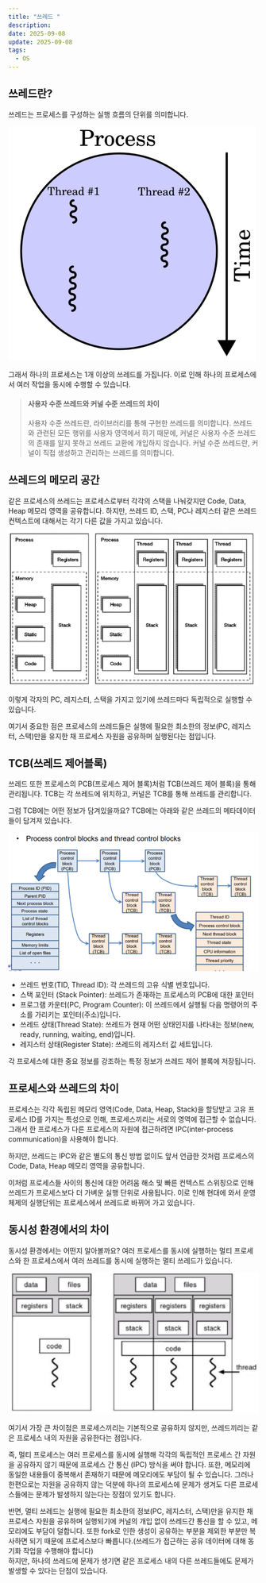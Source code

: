```yaml
---
title: "쓰레드 "
description:
date: 2025-09-08
update: 2025-09-08
tags:
  - OS
---
```


## 쓰레드란?

쓰레드는 프로세스를 구성하는 실행 흐름의 단위를 의미합니다. 

![](img.png)

그래서 하나의 프로세스는 1개 이상의 쓰레드를 가집니다.
이로 인해 하나의 프로세스에서 여러 작업을 동시에 수행할 수 있습니다.

> #### 사용자 수준 쓰레드와 커널 수준 쓰레드의 차이 
> 사용자 수준 쓰레드란, 라이브러리를 통해 구현한 쓰레드를 의미합니다. 
> 쓰레드와 관련된 모든 행위를 사용자 영역에서 하기 때문에, 
> 커널은 사용자 수준 쓰레드의 존재를 알지 못하고 쓰레드 교환에 개입하지 않습니다. 
> 커널 수준 쓰레드란, 커널이 직접 생성하고 관리하는 쓰레드를 의미합니다.

## 쓰레드의 메모리 공간

같은 프로세스의 쓰레드는 프로세스로부터 각각의 스택을 나눠갖지만 Code, Data, Heap 메모리 영역을 공유합니다.
하지만, 쓰레드 ID, 스택, PC나 레지스터 같은 쓰레드 컨텍스트에 대해서는 각기 다른 값을 가지고 있습니다.

![](img_1.png)

이렇게 각자의 PC, 레지스터, 스택을 가지고 있기에 쓰레드마다 독립적으로 실행할 수 있습니다.

여기서 중요한 점은 프로세스의 쓰레드들은 실행에 필요한 최소한의 정보(PC, 레지스터, 스택)만을 유지한 채
프로세스 자원을 공유하며 실행된다는 점입니다.

## TCB(쓰레드 제어블록)

쓰레드 또한 프로세스의 PCB(프로세스 제어 블록)처럼 TCB(쓰레드 제어 블록)을 통해 관리됩니다.
TCB는 각 쓰레드에 위치하고, 커널은 TCB를 통해 쓰레드를 관리합니다.

그럼 TCB에는 어떤 정보가 담겨있을까요?
TCB에는 아래와 같은 쓰레드의 메타데이터들이 담겨져 있습니다.

![](img_2.png)

- 쓰레드 번호(TID, Thread ID): 각 쓰레드의 고유 식별 번호입니다.
- 스택 포인터 (Stack Pointer): 쓰레드가 존재하는 프로세스의 PCB에 대한 포인터
- 프로그램 카운터(PC, Program Counter): 이 쓰레드에서 실행될 다음 명령어의 주소를 가리키는 포인터(주소)입니다.
- 쓰레드 상태(Thread State): 쓰레드가 현재 어떤 상태인지를 나타내는 정보(new, ready, running, waiting, end)입니다.
- 레지스터 상태(Register State): 쓰레드의 레지스터 값 세트입니다.

각 프로세스에 대한 중요 정보를 강조하는 특정 정보가 쓰레드 제어 블록에 저장됩니다.

## 프로세스와 쓰레드의 차이

프로세스는 각각 독립된 메모리 영역(Code, Data, Heap, Stack)을 할당받고 고유 프로세스 ID를 가지는 특성으로 인해,
프로세스끼리는 서로의 영역에 접근할 수 없습니다.
그래서 한 프로세스가 다른 프로세스의 자원에 접근하려면 IPC(inter-process communication)을 사용해야 합니다.

하지만, 쓰레드는 IPC와 같은 별도의 통신 방법 없이도 앞서 언급한 것처럼 프로세스의 Code, Data, Heap 메모리 영역을 공유합니다.

이처럼 프로세스들 사이의 통신에 대한 어려움 해소 및 빠른 컨텍스트 스위칭으로 인해 쓰레드가 프로세스보다 더 가벼운 실행 단위로 사용됩니다.
이로 인해 현대에 와서 운영체제의 실행단위는 프로세스에서 쓰레드로 바뀌어 가고 있습니다.

## 동시성 환경에서의 차이

동시성 환경에서는 어떤지 알아볼까요?
여러 프로세스를 동시에 실행하는 멀티 프로세스와 한 프로세스에서 여러 쓰레드를 동시에 실행하는 멀티 쓰레드가 있습니다.


![](img_3.png)

여기서 가장 큰 차이점은 프로세스끼리는 기본적으로 공유하지 않지만, 쓰레드끼리는 같은 프로세스 내의 자원을 공유한다는 점입니다.

즉, 멀티 프로세스는 여러 프로세스를 동시에 실행해 각각의 독립적인 프로세스 간 자원을 공유하지 않기 때문에 프로세스 간 통신 (IPC) 방식을 써야 합니다.
또한, 메모리에 동일한 내용들이 중복해서 존재하기 때문에 메모리에도 부담이 될 수 있습니다.
그러나 한편으로는 자원을 공유하지 않는 덕분에 하나의 프로세스에 문제가 생겨도 다른 프로세스들에는 문제가 발생하지 않는다는 장점이 있기도 합니다.

반면, 멀티 쓰레드는 실행에 필요한 최소한의 정보(PC, 레지스터, 스택)만을 유지한 채 프로세스 자원을 공유하며 실행되기에
커널의 개입 없이 쓰레드간 통신을 할 수 있고, 메모리에도 부담이 덜합니다.
또한 fork로 인한 생성이 공유하는 부분을 제외한 부분만 복사하면 되기 때문에 프로세스보다 빠릅니다.(쓰레드가 접근하는 공유 데이터에 대해 동기화 작업을 수행해야 합니다)
<br>
하지만, 하나의 쓰레드에 문제가 생기면 같은 프로세스 내의 다른 쓰레드들에도 문제가 발생할 수 있다는 단점이 있습니다.
